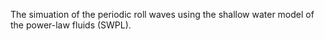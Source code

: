 The simuation of the periodic roll waves using the shallow water model of the power-law fluids (SWPL).
